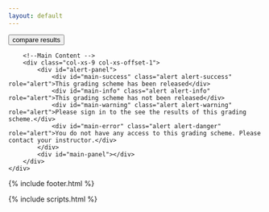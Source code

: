 ```yaml
---
layout: default
---
```


<div class="container">
    <div class="row">
        <!--Nav Bar -->
        <nav class="col-xs-2 bs-docs-sidebar">
            <div class="container" class="fixed">
                <div class="btn-group btn-toggle"> 
                   <button id="view-toggle" class="btn btn-default" value="sheet">compare results</button>
                 </div>
            </div>
            <ul id="sidebar" class="nav nav-stacked fixed col-xs-2">
            </ul>
        </nav>

        <!--Main Content -->
        <div class="col-xs-9 col-xs-offset-1">
            <div id="alert-panel">
                <div id="main-success" class="alert alert-success" role="alert">This grading scheme has been released</div>
                <div id="main-info" class="alert alert-info" role="alert">This grading scheme has not been released</div>
                <div id="main-warning" class="alert alert-warning" role="alert">Please sign in to the see the results of this grading scheme.</div>
                <div id="main-error" class="alert alert-danger" role="alert">You do not have any access to this grading scheme. Please contact your instructor.</div>
            </div>
            <div id="main-panel"></div>
        </div>
    </div>
  {% include footer.html %}
</div> <!-- /container -->

{% include scripts.html %}
<script src="{{site.url}}/static/js/rubric.js"></script>